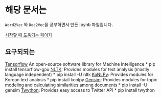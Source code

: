 해당 문서는
==========

`Word2Vec` 와 `Doc2Vec`을 공부하면서 만든 ipynb 파일입니다.

[시작할 때 도움되는 페이지](https://www.lucypark.kr/courses/2015-dm/text-mining.html)

요구되되는
----------

[Tensorflow](https://www.tensorflow.org/) An open-source software library for Machine Intelligence
    * pip install tensorflow-gpu
[NLTK](http://www.nltk.org/): Provides modules for text analysis (mostly language independent)
    * pip install -U nltk
[KoNLPy](http://konlpy.org/en/v0.4.4/): Provides modules for Korean text analysis
    * pip install konlpy
[Gensim](https://radimrehurek.com/gensim/): Provides modules for topic modeling and calculating similarities among documents
    * pip install -U gensim
[Twython](https://github.com/ryanmcgrath/twython): Provides easy access to Twitter API
    * pip install twython
